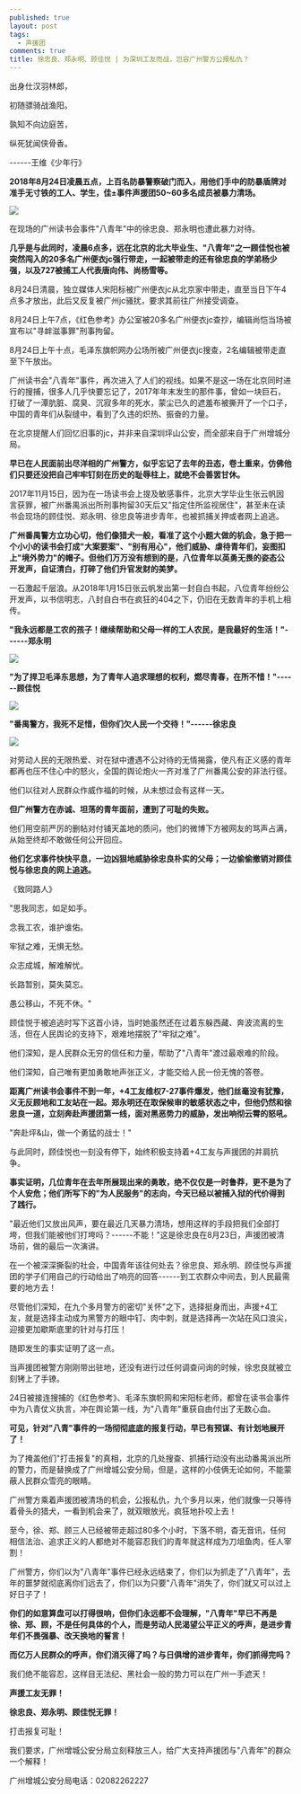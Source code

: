```yaml
---
published: true
layout: post
tags:
  - 声援团
comments: true
title: 徐忠良、郑永明、顾佳悦 | 为深圳工友而战，岂容广州警方公报私仇？
---
```


出身仕汉羽林郎，

初随骠骑战渔阳。

孰知不向边庭苦，

纵死犹闻侠骨香。

------王维《少年行》

**2018年8月24日凌晨五点，上百名防暴警察破门而入，用他们手中的防暴盾牌对准手无寸铁的工人、学生，佳±事件声援团50~60多名成员被暴力清场。**

![](https://photo.ishield.cn/pic/5b8457129dc6d68753386f88)

在现场的广州读书会事件"八青年"中的徐忠良、郑永明也遭此暴力对待。

**几乎是与此同时，凌晨6点多，远在北京的北大毕业生、"八青年"之一顾佳悦也被突然闯入的20多名广州便衣jc强行带走，一起被带走的还有徐忠良的学弟杨少强，以及727被捕工人代表唐向伟、尚杨雪等。**

8月24日清晨，独立媒体人宋阳标被广州便衣jc从北京家中带走，直至当日下午4点多才放出，此后又反复被广州jc骚扰，要求其前往广州接受调查。

8月24日上午7点，《红色参考》办公室被20多名广州便衣jc查抄，编辑尚恺当场被宣布以"寻衅滋事罪"刑事拘留。

8月24日上午十点，毛泽东旗帜网办公场所被广州便衣jc搜查，2名编辑被带走直至下午放出。

广州读书会"八青年"事件，再次进入了人们的视线。如果不是这一场在北京同时进行的搜捕，很多人几乎快要忘记了，2017年年末发生的那件事，曾如一块巨石，打破了一潭肮脏、腐臭、沉寂多年的死水，蒙尘已久的遮羞布被撕开了一个口子，中国的青年们从裂缝中，看到了久违的炽热、振奋的力量。

在北京提醒人们回忆旧事的jc，并非来自深圳坪山公安，而全部来自于广州增城分局。

**早已在人民面前出尽洋相的广州警方，似乎忘记了去年的丑态，卷土重来，仿佛他们只要还没把自己牢牢钉刻在历史的耻辱柱上，就绝不会善罢甘休。**

2017年11月15日，因为在一场读书会上提及敏感事件，北京大学毕业生张云帆因言获罪，被广州番禺派出所刑事拘留30天后又"指定住所监视居住"，甚至未在读书会现场的顾佳悦、郑永明、徐忠良等进步青年，也被抓捕关押或者网上追逃。

**广州番禺警方立功心切，他们像猎犬一般，看准了这个小题大做的机会，急于把一个小小的读书会打成"大案要案"、"别有用心"，他们威胁、虐待青年们，妄图扣上"境外势力"的帽子。但他们万万没有想到的是，八位青年以英勇无畏的姿态公开发声，自证清白，打碎了他们升官发财的美梦。**

一石激起千层浪。从2018年1月15日张云帆发出第一封自白书起，八位青年纷纷公开发声，以书信明志，八封自白书在疯狂的404之下，仍旧在无数青年的手机上相传。

**"我永远都是工农的孩子！继续帮助和父母一样的工人农民，是我最好的生活！"------郑永明**

![](https://photo.ishield.cn/pic/5b8458929dc6d68753386f8a)

**"为了捍卫毛泽东思想，为了青年人追求理想的权利，燃尽青春，在所不惜！"------顾佳悦**

![](https://photo.ishield.cn/pic/5b8459549dc6d68753386f8b)

**"番禺警方，我死不足惜，但你们欠人民一个交待！"------徐忠良**

![](https://photo.ishield.cn/pic/5b84599e9dc6d68753386f8d)


对劳动人民的无限热爱、对在狱中遭遇不公对待的无情揭露，使凡有正义感的青年都再也压不住心中的怒火，全国的舆论炮火一齐对准了广州番禺公安的非法行径。

他们以往对人民群众作威作福的时候，从未想过会有这样一天。

**但广州警方在赤诚、坦荡的青年面前，遭到了可耻的失败。**

他们用空前严厉的删帖对付铺天盖地的质问，他们的微博下方被网友的骂声占满，从始至终却不敢做任何公开回应。

**他们乞求事件快快平息，一边凶狠地威胁徐忠良朴实的父母；一边偷偷撤销对顾佳悦与徐忠良的网上追逃。**

《致同路人》

"思我同志，如足如手。

念我工农，谁护谁佑。

牢狱之难，无惧无愁。

众志成城，解难解忧。

长路暂别，莫失莫忘。

愚公移山，不死不休。"

顾佳悦于被追逃时写下这首小诗，当时她虽然还在过着东躲西藏、奔波流离的生活，但在人民舆论的支持下，艰难地摆脱了"牢狱之难"。

他们深知，是人民群众无穷的信任和力量，帮助了"八青年"渡过最艰难的阶段。

他们深知，自己唯有更加勇敢地声张正义，才能交给人民一份无愧的答卷。

**距离广州读书会事件不到一年，+4工友维权7-27事件爆发，他们丝毫没有犹豫，义无反顾地和工友站在一起。郑永明还在取保候审的敏感状态之中，但他仍然和徐忠良一道，立刻奔赴声援团第一线，面对黑恶势力的威胁，发出响彻云霄的怒吼。**

"奔赴坪&山，做一个勇猛的战士！"

与此同时，顾佳悦也一刻没有停下，始终积极支持着+4工友与声援团的并肩抗争。

**事实证明，几位青年在去年所展现出来的勇敢，绝不仅仅是一时鲁莽，更不是为了个人安危；他们所写下的"为人民服务"的志向，今天已经以被捕入狱的代价得到了践行。**

"最近他们又放出风声，要在最近几天暴力清场，想用这样的手段把我们全部打垮，但我们能被他们打垮吗？------不能！"这是徐忠良在8月23日，声援团被清场前，做的最后一次演讲。

在一个被深深撕裂的社会，中国青年该往何处去？徐忠良、郑永明、顾佳悦与声援团的学子们用自己的行动给出了响亮的回答------到工农群众中间去，到人民最需要的地方去！

尽管他们深知，在九个多月警方的密切"关怀"之下，选择挺身而出，声援+4工友，就是选择主动成为黑警方的眼中钉、肉中刺，就是选择再一次站在风口浪尖，迎接更加歇斯底里的针对与打压！

随即发生的事实证明了这一点。

当声援团被警方刚刚带出驻地，还没有进行过任何调查问询的时候，徐忠良就被立刻铐上了手镣。

24日被接连搜捕的《红色参考》、毛泽东旗帜网和宋阳标老师，都曾在读书会事件中为八青仗义执言，冲在舆论第一线，为"八青年"重获自由付出了无数心血。

**可见，针对"八青"事件的一场彻彻底底的报复行动，早已有预谋、有计划地展开了！**

为了掩盖他们"打击报复"的真相，北京的几处搜查、抓捕行动没有出动番禺派出所的警力，而是替换成了广州增城公安分局，但是，这样的小伎俩无论如何，不能蒙蔽人民群众雪亮的眼睛。

广州警方乘着声援团被清场的机会，公报私仇，九个多月以来，他们就像一只等待着骨头的猎犬，一看到机会来了，就双眼放光，疯狂地扑咬上去！

至今，徐、郑、顾三人已经被带走超过80多个小时，下落不明，杳无音讯，任何相信法治、追求正义的人都绝对不能容忍我们的青年就这样成为刀俎鱼肉，任人宰割！

广州警方，你们以为"八青年"事件已经永远结束了，你们以为抓走了"八青年"，去年的噩梦就彻底离你们远去了，你们以为只要"八青年"消失了，你们就又可以过上好日子了！

**你们的如意算盘可以打得很响，但你们永远都不会理解，"八青年"早已不再是徐、郑、顾，不是任何具体的个人，而是劳动人民渴望公平正义的呼声，是进步青年们不畏强暴、改天换地的誓言！**

**而亿万人民群众的呼声，你们消灭得了吗？与日俱增的进步青年，你们抓得完吗？**

我们绝不能容忍，这样目无法纪、黑社会一般的势力可以在广州一手遮天！

**声援工友无罪！**

**徐忠良、郑永明、顾佳悦无罪！**

打击报复可耻！

我们要求，广州增城公安分局立刻释放三人，给广大支持声援团与"八青年"的群众一个解释！

广州增城公安分局电话：02082262227
